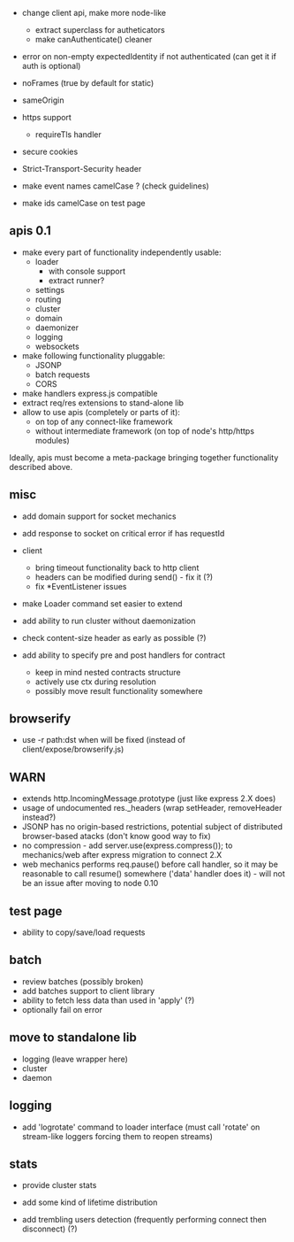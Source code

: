 * change client api, make more node-like
	* extract superclass for autheticators
	* make canAuthenticate() cleaner
* error on non-empty expectedIdentity if not authenticated (can get it if auth is optional)
* noFrames (true by default for static)
* sameOrigin
* https support
	* requireTls handler
* secure cookies
* Strict-Transport-Security header

* make event names camelCase ? (check guidelines)
* make ids camelCase on test page

## apis 0.1

* make every part of functionality independently usable:
	* loader
		* with console support
		* extract runner?
	* settings
	* routing
	* cluster
	* domain
	* daemonizer
	* logging
	* websockets
* make following functionality pluggable:
	* JSONP
	* batch requests
	* CORS
* make handlers express.js compatible
* extract req/res extensions to stand-alone lib
* allow to use apis (completely or parts of it):
	* on top of any connect-like framework
	* without intermediate framework (on top of node's http/https modules)

Ideally, apis must become a meta-package bringing together functionality described above.

## misc

* add domain support for socket mechanics
* add response to socket on critical error if has requestId

* client
	* bring timeout functionality back to http client
	* headers can be modified during send() - fix it (?)
	* fix *EventListener issues

* make Loader command set easier to extend
* add ability to run cluster without daemonization

* check content-size header as early as possible (?)

* add ability to specify pre and post handlers for contract
	* keep in mind nested contracts structure
	* actively use ctx during resolution
	* possibly move result functionality somewhere

## browserify

* use -r path:dst when will be fixed (instead of client/expose/browserify.js)

## WARN

* extends http.IncomingMessage.prototype (just like express 2.X does)
* usage of undocumented res._headers (wrap setHeader, removeHeader instead?)
* JSONP has no origin-based restrictions, potential subject of distributed browser-based atacks (don't know good way to fix)
* no compression - add server.use(express.compress()); to mechanics/web after express migration to connect 2.X
* web mechanics performs req.pause() before call handler, so it may be reasonable to call resume() somewhere ('data' handler does it) - will not be an issue after moving to node 0.10

## test page

* ability to copy/save/load requests

## batch

* review batches (possibly broken)
* add batches support to client library
* ability to fetch less data than used in 'apply' (?)
* optionally fail on error

## move to standalone lib

* logging (leave wrapper here)
* cluster
* daemon

## logging

* add 'logrotate' command to loader interface (must call 'rotate' on stream-like loggers forcing them to reopen streams)

## stats

* provide cluster stats

* add some kind of lifetime distribution
* add trembling users detection (frequently performing connect then disconnect) (?)
